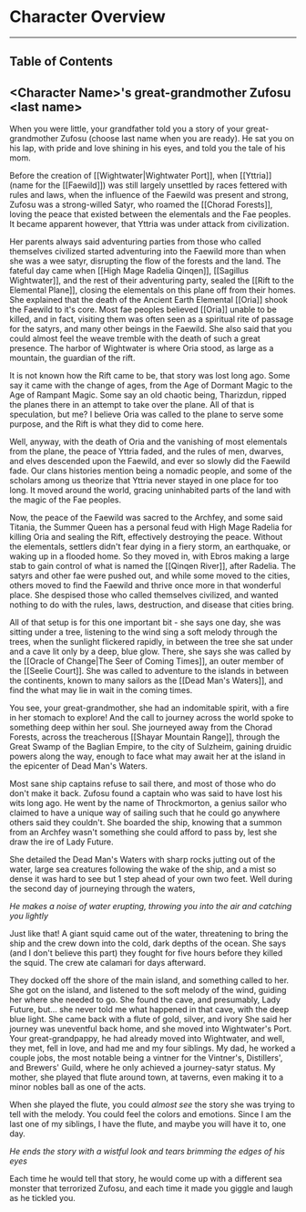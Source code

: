 # Character Overview
---
## Table of Contents

## \<Character Name>'s great-grandmother Zufosu \<last name>
When you were little, your grandfather told you a story of your great-grandmother Zufosu (choose last name when you are ready). He sat you on his lap, with pride and love shining in his eyes, and told you the tale of his mom.

Before the creation of [[Wightwater|Wightwater Port]], when [[Yttria]] (name for the [[Faewild]]) was still largely unsettled by races fettered with rules and laws, when the influence of the Faewild was present and strong, Zufosu was a strong-willed Satyr, who roamed the [[Chorad Forests]], loving the peace that existed between the elementals and the Fae peoples. It became apparent however, that Yttria was under attack from civilization.

Her parents always said adventuring parties from those who called themselves civilized started adventuring into the Faewild more than when she was a wee satyr, disrupting the flow of the forests and the land. The fateful day came when [[High Mage Radelia Qinqen]], [[Sagillus Wightwater]], and the rest of their adventuring party, sealed the [[Rift to the Elemental Plane]], closing the elementals on this plane off from their homes. She explained that the death of the Ancient Earth Elemental [[Oria]] shook the Faewild to it's core. Most fae peoples believed [[Oria]] unable to be killed, and in fact, visiting them was often seen as a spiritual rite of passage for the satyrs, and many other beings in the Faewild. She also said that you could almost feel the weave tremble with the death of such a great presence. The harbor of Wightwater is where Oria stood, as large as a mountain, the guardian of the rift.

It is not known how the Rift came to be, that story was lost long ago. Some say it came with the change of ages, from the Age of Dormant Magic to the Age of Rampant Magic. Some say an old chaotic being, Tharizdun, ripped the planes there in an attempt to take over the plane. All of that is speculation, but me? I believe Oria was called to the plane to serve some purpose, and the Rift is what they did to come here.

Well, anyway, with the death of Oria and the vanishing of most elementals from the plane, the peace of Yttria faded, and the rules of men, dwarves, and elves descended upon the Faewild, and ever so slowly did the Faewild fade. Our clans histories mention being a nomadic people, and some of the scholars among us theorize that Yttria never stayed in one place for too long. It moved around the world, gracing uninhabited parts of the land with the magic of the Fae peoples.

Now, the peace of the Faewild was sacred to the Archfey, and some said Titania, the Summer Queen has a personal feud with High Mage Radelia for killing Oria and sealing the Rift, effectively destroying the peace. Without the elementals, settlers didn't fear dying in a fiery storm, an earthquake, or waking up in a flooded home. So they moved in, with Ebros making a large stab to gain control of what is named the [[Qinqen River]], after Radelia. The satyrs and other fae were pushed out, and while some moved to the cities, others moved to find the Faewild and thrive once more in that wonderful place. She despised those who called themselves civilized, and wanted nothing to do with the rules, laws, destruction, and disease that cities bring.

All of that setup is for this one important bit - she says one day, she was sitting under a tree, listening to the wind sing a soft melody through the trees, when the sunlight flickered rapidly, in between the tree she sat under and a cave lit only by a deep, blue glow.  There, she says she was called by the [[Oracle of Change|The Seer of Coming Times]], an outer member of the [[Seelie Court]]. She was called to adventure to the islands in between the continents, known to many sailors as the [[Dead Man's Waters]], and find the what may lie in wait in the coming times. 

You see, your great-grandmother, she had an indomitable spirit, with a fire in her stomach to explore! And the call to journey across the world spoke to something deep within her soul. She journeyed away from the Chorad Forests, across the treacherous [[Shayar Mountain Range]], through the Great Swamp of the Baglian Empire, to the city of Sulzheim, gaining druidic powers along the way, enough to face what may await her at the island in the epicenter of Dead Man's Waters.

Most sane ship captains refuse to sail there, and most of those who do don't make it back. Zufosu found a captain who was said to have lost his wits long ago. He went by the name of Throckmorton, a genius sailor who claimed to have a unique way of sailing such that he could go anywhere others said they couldn't. She boarded the ship, knowing that a summon from an Archfey wasn't something she could afford to pass by, lest she draw the ire of Lady Future.

She detailed the Dead Man's Waters with sharp rocks jutting out of the water, large sea creatures following the wake of the ship, and a mist so dense it was hard to see but 1 step ahead of your own two feet.  Well during the second day of journeying through the waters,

*He makes a noise of water erupting, throwing you into the air and catching you lightly*

Just like that! A giant squid came out of the water, threatening to bring the ship and the crew down into the cold, dark depths of the ocean. She says (and I don't believe this part) they fought for five hours before they killed the squid. The crew ate calamari for days afterward. 

They docked off the shore of the main island, and something called to her. She got on the island, and listened to the soft melody of the wind, guiding her where she needed to go. She found the cave, and presumably, Lady Future, but... she never told me what happened in that cave, with the deep blue light. She came back with a flute of gold, silver, and ivory She said her journey was uneventful back home, and she moved into Wightwater's Port. Your great-grandpappy, he had already moved into Wightwater, and well, they met, fell in love, and had me and my four siblings. My dad, he worked a couple jobs, the most notable being a vintner for the Vintner's, Distillers', and Brewers' Guild, where he only achieved a journey-satyr status. My mother, she played that flute around town, at taverns, even making it to a minor nobles ball as one of the acts.

When she played the flute, you could *almost see* the story she was trying to tell with the melody. You could feel the colors and emotions. Since I am the last one of my siblings, I have the flute, and maybe you will have it to, one day. 

*He ends the story with a wistful look and tears brimming the edges of his eyes*

Each time he would tell that story, he would come up with a different sea monster that terrorized Zufosu, and each time it made you giggle and laugh as he tickled you.